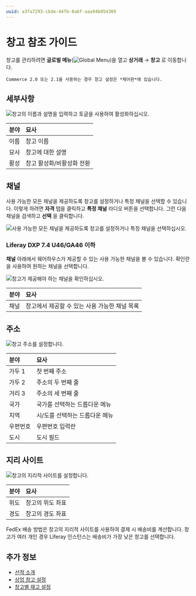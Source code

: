 ```yaml
---
uuid: a3fa7293-cbde-44fb-8a6f-aaa94b054309
---
```


# 창고 참조 가이드

창고를 관리하려면 **글로벌 메뉴**(![Global Menu](../images/icon-applications-menu.png))을 열고 **상거래** &rarr; **창고** 로 이동합니다.

```{note}
Commerce 2.0 또는 2.1을 사용하는 경우 창고 설정은 *제어판*에 있습니다.
```

## 세부사항

![창고의 이름과 설명을 입력하고 토글을 사용하여 활성화하십시오.](./warehouse-reference-guide/images/01.png)

| 분야 | 묘사             |
|:-- |:-------------- |
| 이름 | 창고 이름          |
| 묘사 | 창고에 대한 설명      |
| 활성 | 창고 활성화/비활성화 전환 |

## 채널

사용 가능한 모든 채널을 제공하도록 창고를 설정하거나 특정 채널을 선택할 수 있습니다. 이렇게 하려면 **자격** 탭을 클릭하고 **특정 채널** 라디오 버튼을 선택합니다. 그런 다음 채널을 검색하고 **선택** 을 클릭합니다.

![사용 가능한 모든 채널을 제공하도록 창고를 설정하거나 특정 채널을 선택하십시오.](./warehouse-reference-guide/images/02.png)

### Liferay DXP 7.4 U46/GA46 이하

**채널** 아래에서 웨어하우스가 제공할 수 있는 사용 가능한 채널을 볼 수 있습니다. 확인란을 사용하여 원하는 채널을 선택합니다.

![창고가 제공해야 하는 채널을 확인하십시오.](./warehouse-reference-guide/images/03.png)

| 분야 | 묘사                         |
|:-- |:-------------------------- |
| 채널 | 창고에서 제공할 수 있는 사용 가능한 채널 목록 |

## 주소

![창고 주소를 설정합니다.](./warehouse-reference-guide/images/04.png)

| 분야   | 묘사                |
|:---- |:----------------- |
| 가두 1 | 첫 번째 주소           |
| 가두 2 | 주소의 두 번째 줄        |
| 거리 3 | 주소의 세 번째 줄        |
| 국가   | 국가를 선택하는 드롭다운 메뉴  |
| 지역   | 시/도를 선택하는 드롭다운 메뉴 |
| 우편번호 | 우편번호 입력란          |
| 도시   | 도시 필드             |

## 지리 사이트

![창고의 지리적 사이트를 설정합니다.](./warehouse-reference-guide/images/05.png)

| 분야 | 묘사        |
|:-- |:--------- |
| 위도 | 창고의 위도 좌표 |
| 경도 | 창고의 경도 좌표 |

FedEx 배송 방법은 창고의 지리적 사이트를 사용하여 결제 시 배송비를 계산합니다. 창고가 여러 개인 경우 Liferay 인스턴스는 배송비가 가장 낮은 창고를 선택합니다.

## 추가 정보

* [선적 소개](../order-management/shipments/introduction-to-shipments.md)
* [상업 창고 설정](./setting-up-warehouses.md)
* [창고별 재고 설정](./setting-inventory-by-warehouse.md)
